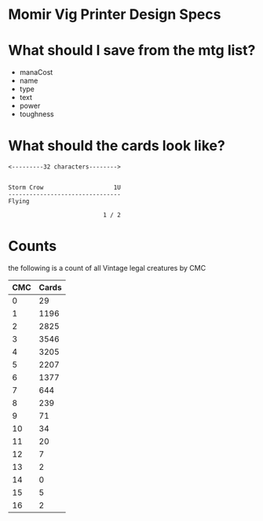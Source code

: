 Momir Vig Printer Design Specs
==============================

# What should I save from the mtg list?
- manaCost
- name
- type
- text
- power
- toughness

# What should the cards look like?

```
<---------32 characters-------->


Storm Crow                    1U
--------------------------------
Flying

                           1 / 2
```


# Counts

the following is a count of all Vintage legal creatures by CMC

CMC | Cards
--- | -----
  0 |   29
  1 | 1196
  2 | 2825
  3 | 3546
  4 | 3205
  5 | 2207
  6 | 1377
  7 |  644
  8 |  239
  9 |   71
 10 |   34
 11 |   20
 12 |    7
 13 |    2
 14 |    0
 15 |    5
 16 |    2